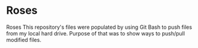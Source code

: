 # Roses
Roses
This repository's files were populated by using Git Bash to push files  from my local hard drive. 
Purpose of that was to show ways to push/pull modified files.
